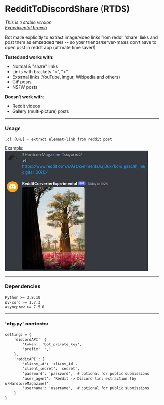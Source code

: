 # RedditToDiscordShare (RTDS) 
*This is a stable version*  
*[Experimental branch](https://github.com/HardcoreMagazine/RedditToDiscordShare/tree/experimental)*

Bot made explicitly to extract 
image/video links from reddit 'share' links
and post them as embedded files 
-- so your friends/server-mates don't have to open post
in reddit app (ultimate time saver!)

**Tested and works with**:
- Normal & "share" links
- Links with brackets "<", ">"
- External links (YouTube, Imgur, Wikipedia and others)
- GIF posts
- NSFW posts  

**Doesn't work with**:
- Reddit videos
- Gallery (multi-picture) posts

---
### Usage
```
,cl [URL] - extract element-link from reddit post  
```
Example:  
![](img.png)

---
### Dependencies:
```
Python >= 3.8.10
py-cord >= 1.7.3
asyncpraw >= 7.5.0
```
---
### 'cfg.py' contents:
```
settings = {
    'discordAPI': {
        'token': 'bot_private_key',
        'prefix': ','
    },
    'redditAPI': {
        'client_id': 'client_id',
        'client_secret': 'secret',
        'password': 'password',  # optional for public submissions
        'user_agent': 'Reddit -> Discord link extraction (by u/HardcoreMagazine)',
        'username': 'username',  # optional for public submissions
    }
}
```
